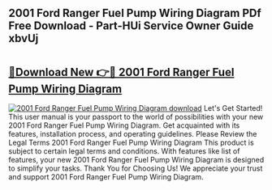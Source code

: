 ## 2001 Ford Ranger Fuel Pump Wiring Diagram PDf Free Download - Part-HUi Service Owner Guide xbvUj

# <h2><a href="http://dfplh3.blite.top/?on=2001+Ford+Ranger+Fuel+Pump+Wiring+Diagram">🔗Download New 👉🔴 2001 Ford Ranger Fuel Pump Wiring Diagram</a></h2>

[![2001 Ford Ranger Fuel Pump Wiring Diagram download](https://i.imgur.com/lujVjoI.png)](http://dfplh3.blite.top/?on=2001+Ford+Ranger+Fuel+Pump+Wiring+Diagram)
Let's Get Started! This user manual is your passport to the world of possibilities with your new 2001 Ford Ranger Fuel Pump Wiring Diagram. Get acquainted with its features, installation process, and operating guidelines. Please Review the Legal Terms 2001 Ford Ranger Fuel Pump Wiring Diagram This product is subject to certain legal terms and conditions. With features like list of features, your new 2001 Ford Ranger Fuel Pump Wiring Diagram is designed to simplify your tasks. Thank You for Choosing Us! We appreciate your trust and support 2001 Ford Ranger Fuel Pump Wiring Diagram.
